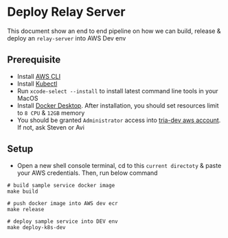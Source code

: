 # Deploy Relay Server

This document show an end to end pipeline on how we can build, release & deploy an `relay-server` into AWS Dev env

## Prerequisite
- Install [AWS CLI](https://docs.aws.amazon.com/cli/latest/userguide/getting-started-install.html)
- Install [Kubectl](https://kubernetes.io/docs/tasks/tools/install-kubectl-macos/)
- Run `xcode-select --install` to install latest command line tools in your MacOS
- Install [Docker Desktop](https://docs.docker.com/desktop/install/mac-install/). After installation, you should set resources limit to `8 CPU` & `12GB` memory
- You should be granted `Administrator` access into [tria-dev aws account](https://d-9067e355bc.awsapps.com/start/#/?tab=accounts). If not, ask Steven or Avi

## Setup
- Open a new shell console terminal, cd to this `current directoty` & paste your AWS credentials. Then, run below command
```
# build sample service docker image
make build

# push docker image into AWS dev ecr
make release

# deploy sample service into DEV env
make deploy-k8s-dev
```
